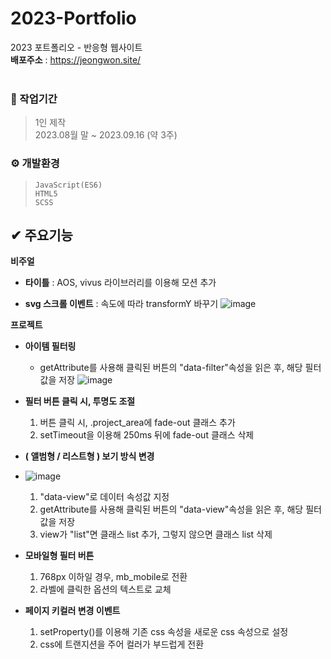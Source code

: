# 2023-Portfolio

2023 포트폴리오 - 반응형 웹사이트<br/>
**배포주소** : <https://jeongwon.site/> <br/> <br/>

### 💼 작업기간
> 1인 제작 <br/>
  2023.08월 말 ~ 2023.09.16 (약 3주)

### ⚙ 개발환경
> `JavaScript(ES6)` <br/>
  `HTML5` <br/>
  `SCSS`

## ✔ 주요기능
**비주얼**
* **타이틀** : AOS, vivus 라이브러리를 이용해 모션 추가
  
* **svg 스크롤 이벤트** : 속도에 따라 transformY 바꾸기
  ![image](https://github.com/CircleYoo/2023-Portfolio/assets/87813501/b9a312dd-08fd-4157-98e7-f2a0092cc690)


**프로젝트**
* **아이템 필터링**
    * getAttribute를 사용해 클릭된 버튼의 "data-filter"속성을 읽은 후, 해당 필터 값을 저장
  ![image](https://github.com/CircleYoo/2023-Portfolio/assets/87813501/7ba8071e-26df-44fd-b6eb-849b98a4b7c3)

* **필터 버튼 클릭 시, 투명도 조절**
    1. 버튼 클릭 시, .project_area에 fade-out 클래스 추가
    2. setTimeout을 이용해 250ms 뒤에 fade-out 클래스 삭제
* **( 앨범형 / 리스트형 ) 보기 방식 변경**
* ![image](https://github.com/CircleYoo/2023-Portfolio/assets/87813501/071dbfbe-f0dc-478e-b548-4956e071e656)

  1. "data-view"로 데이터 속성값 지정
  2. getAttribute를 사용해 클릭된 버튼의 "data-view"속성을 읽은 후, 해당 필터 값을 저장
  3. view가 "list"면 클래스 list 추가, 그렇지 않으면 클래스 list 삭제
 
* **모바일형 필터 버튼**
  1. 768px 이하일 경우, mb_mobile로 전환
  2. 라벨에 클릭한 옵션의 텍스트로 교체
 
* **페이지 키컬러 변경 이벤트**
  1. setProperty()를 이용해 기존 css 속성을 새로운 css 속성으로 설정
  2. css에 트랜지션을 주어 컬러가 부드럽게 전환
